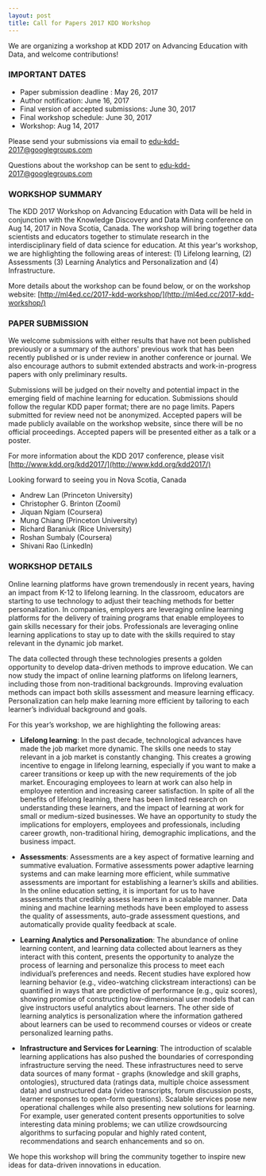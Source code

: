 ```yaml
---
layout: post
title: Call for Papers 2017 KDD Workshop
---
```


We are organizing a workshop at KDD 2017 on Advancing Education with Data,
and welcome contributions!

### IMPORTANT DATES

* Paper submission deadline : May 26, 2017
* Author notification: June 16, 2017
* Final version of accepted submissions: June 30, 2017
* Final workshop schedule: June 30, 2017
* Workshop: Aug 14, 2017

Please send your submissions via email to edu-kdd-2017@googlegroups.com

Questions about the workshop can be sent to edu-kdd-2017@googlegroups.com

### WORKSHOP SUMMARY

The KDD 2017 Workshop on Advancing Education with Data will be held in conjunction with the Knowledge Discovery and Data Mining conference on Aug 14, 2017 in Nova Scotia, Canada. The workshop will bring together data scientists and educators together to stimulate research in the interdisciplinary field of data science for education. At this year's workshop, we are highlighting the following areas of interest: (1) Lifelong learning, (2) Assessments (3) Learning Analytics and Personalization and (4) Infrastructure.

More details about the workshop can be found below, or on the workshop website: [http://ml4ed.cc/2017-kdd-workshop/](http://ml4ed.cc/2017-kdd-workshop/)

### PAPER SUBMISSION

We welcome submissions with either results that have not been published previously or a summary of the authors' previous work that has been recently published or is under review in another conference or journal. We also encourage authors to submit extended abstracts and work-in-progress papers with only preliminary results.

Submissions will be judged on their novelty and potential impact in the emerging field of machine learning for education. Submissions should follow the regular KDD paper format; there are no page limits. Papers submitted for review need not be anonymized. Accepted papers will be made publicly available on the workshop website, since there will be no official proceedings. Accepted papers will be presented either as a talk or a poster.

For more information about the KDD 2017 conference, please visit [http://www.kdd.org/kdd2017/](http://www.kdd.org/kdd2017/)

Looking forward to seeing you in Nova Scotia, Canada

* Andrew Lan (Princeton University)
* Christopher G. Brinton (Zoomi)
* Jiquan Ngiam (Coursera)
* Mung Chiang (Princeton University)
* Richard Baraniuk (Rice University)
* Roshan Sumbaly (Coursera)
* Shivani Rao (LinkedIn)


### WORKSHOP DETAILS

Online learning platforms have grown tremendously in recent years, having an impact from K-12 to lifelong learning. In the classroom, educators are starting to use technology to adjust their teaching methods for better personalization. In companies, employers are leveraging online learning platforms for the delivery of training programs that enable employees to gain skills necessary for their jobs. Professionals are leveraging online learning applications to stay up to date with the skills required to stay relevant in the dynamic job market.

The data collected through these technologies presents a golden opportunity to develop data-driven methods to improve education. We can now study the impact of online learning platforms on lifelong learners, including those from non-traditional backgrounds. Improving evaluation methods can impact both skills assessment and measure learning efficacy. Personalization can help make learning more efficient by tailoring to each learner’s individual background and goals.

For this year’s workshop, we are highlighting the following areas:

* **Lifelong learning**: In the past decade, technological advances have made the job market more dynamic. The skills one needs to stay relevant in a job market is constantly changing. This creates a growing incentive to engage in lifelong learning, especially if you want to make a career transitions or keep up with the new requirements of the job market. Encouraging employees to learn at work can also help in employee retention and increasing career satisfaction. In spite of all the benefits of lifelong learning, there has been limited research on understanding these learners, and the impact of learning at work for small or medium-sized businesses. We have an opportunity to study the implications for employers, employees and professionals, including career growth, non-traditional hiring, demographic implications, and the business impact.

* **Assessments**: Assessments are a key aspect of formative learning and summative evaluation. Formative assessments power adaptive learning systems and can make learning more efficient, while summative assessments are important for establishing a learner’s skills and abilities. In the online education setting, it is important for us to have assessments that credibly assess learners in a scalable manner. Data mining and machine learning methods have been employed to assess the quality of assessments, auto-grade assessment questions, and automatically provide quality feedback at scale.

* **Learning Analytics and Personalization**: The abundance of online learning content, and learning data collected about learners as they interact with this content, presents the opportunity to analyze the process of learning and personalize this process to meet each individual’s preferences and needs. Recent studies have explored how learning behavior (e.g., video-watching clickstream interactions) can be quantified in ways that are predictive of performance (e.g., quiz scores), showing promise of constructing low-dimensional user models that can give instructors useful analytics about learners. The other side of learning analytics is personalization where the information gathered about learners can be used to recommend courses or videos or create personalized learning paths.

* **Infrastructure and Services for Learning**: The introduction of scalable learning applications has also pushed the boundaries of corresponding infrastructure serving the need. These infrastructures need to serve data sources of many format - graphs (knowledge and skill graphs, ontologies), structured data (ratings data, multiple choice assessment data) and unstructured data (video transcripts, forum discussion posts, learner responses to open-form questions). Scalable services pose new operational challenges while also presenting new solutions for learning. For example, user generated content presents opportunities to solve interesting data mining problems; we can utilize crowdsourcing algorithms to surfacing popular and highly rated content, recommendations and search enhancements and so on.

We hope this workshop will bring the community together to inspire new ideas for data-driven innovations in education.

